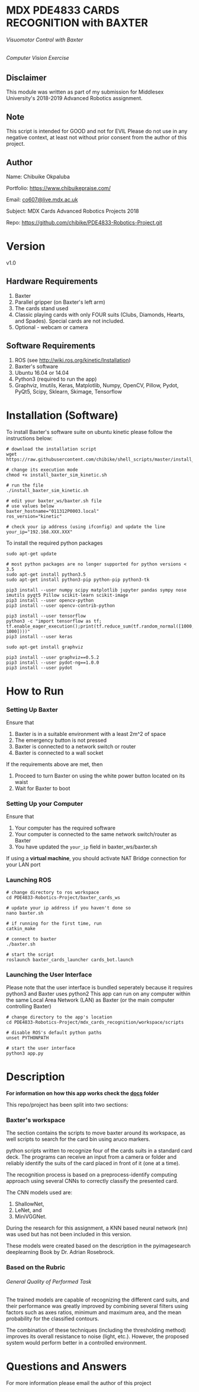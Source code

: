 
# MDX PDE4833 CARDS RECOGNITION with BAXTER 
###### Visuomotor Control with Baxter
###### Computer Vision Exercise

## Disclaimer
This module was written as part of my submission for Middlesex University's 2018-2019 Advanced Robotics assignment.

## Note
This script is intended for GOOD and not for EVIL
Please do not use in any negative context, at least not without prior consent from
the author of this project.

## Author
Name: Chibuike Okpaluba

Portfolio: https://www.chibuikepraise.com/

Email: co607@live.mdx.ac.uk

Subject: MDX Cards Advanced Robotics Projects 2018

Repo: https://github.com/chibike/PDE4833-Robotics-Project.git


# Version
v1.0


## Hardware Requirements
1. Baxter
2. Parallel gripper (on Baxter's left arm)
3. The cards stand used
4. Classic playing cards with only FOUR suits (Clubs, Diamonds, Hearts, and Spades).
   Special cards are not included.
5. Optional - webcam or camera

## Software Requirements
1. ROS (see http://wiki.ros.org/kinetic/Installation)
2. Baxter's software
3. Ubuntu 16.04 or 14.04
4. Python3 (required to run the app)
5. Graphviz, Imutils, Keras, Matplotlib, Numpy, OpenCV, Pillow, Pydot, PyQt5, Scipy, Sklearn, Skimage, Tensorflow

# Installation (Software)
To install Baxter's software suite on ubuntu kinetic please follow the instructions below:
```
# download the installation script
wget https://raw.githubusercontent.com/chibike/shell_scripts/master/install_baxter_sim_kinetic.sh

# change its execution mode
chmod +x install_baxter_sim_kinetic.sh

# run the file
./install_baxter_sim_kinetic.sh

# edit your baxter_ws/baxter.sh file
# use values below
baxter_hostname="011312P0003.local"
ros_version="kinetic"

# check your ip address (using ifconfig) and update the line
your_ip="192.168.XXX.XXX"
```

To install the required python packages
```
sudo apt-get update

# most python packages are no longer supported for python versions < 3.5
sudo apt-get install python3.5
sudo apt-get install python3-pip python-pip python3-tk

pip3 install --user numpy scipy matplotlib jupyter pandas sympy nose imutils pyqt5 Pillow scikit-learn scikit-image
pip3 install --user opencv-python
pip3 install --user opencv-contrib-python

pip3 install --user tensorflow
python3 -c "import tensorflow as tf; tf.enable_eager_execution();print(tf.reduce_sum(tf.random_normal([1000, 1000])))"
pip3 install --user keras

sudo apt-get install graphviz

pip3 install --user graphviz==0.5.2
pip3 install --user pydot-ng==1.0.0
pip3 install --user pydot
```

# How to Run
### Setting Up Baxter
Ensure that
1. Baxter is in a suitable environment with a least 2m^2 of space
2. The emergency button is not pressed
3. Baxter is connected to a network switch or router
4. Baxter is connected to a wall socket

If the requirements above are met, then
1. Proceed to turn Baxter on using the white power button located on its waist
2. Wait for Baxter to boot

### Setting Up your Computer
Ensure that
1. Your computer has the required software
2. Your computer is connected to the same network switch/router as Baxter
3. You have updated the `your_ip` field in baxter_ws/baxter.sh

If using a **virtual machine**, you should activate NAT Bridge connection for your LAN port

### Launching ROS
```
# change directory to ros workspace
cd PDE4833-Robotics-Project/baxter_cards_ws

# update your ip address if you haven't done so
nano baxter.sh

# if running for the first time, run
catkin_make

# connect to baxter
./baxter.sh

# start the script
roslaunch baxter_cards_launcher cards_bot.launch
```

### Launching the User Interface

Please note that the user interface is bundled seperately because it requires python3 and Baxter uses python2
This app can run on any computer within the same Local Area Network (LAN) as Baxter (or the main computer controlling Baxter)

```
# change directory to the app's location
cd PDE4833-Robotics-Project/mdx_cards_recognition/workspace/scripts

# disable ROS's default python paths
unset PYTHONPATH

# start the user interface
python3 app.py
```

# Description
**For information on how this app works check the [docs](https://github.com/chibike/PDE4833-Robotics-Project/tree/master/docs) folder**

This repo/project has been split into two sections:

### Baxter's workspace
The section contains the scripts to move baxter around its workspace, as well scripts to search for the card bin using aruco markers.

python scripts written to recognize four of the cards suits in a standard card deck. The programs can receive an input from a camera or folder and reliably identify the suits of the card placed in front of it (one at a time).

The recognition process is based on a preprocess-identify computing approach using several CNNs to correctly classify the presented card.

The CNN models used are:
1. ShallowNet,
2. LeNet, and
3. MiniVGGNet.

During the research for this assignment, a KNN based neural network (nn) was used but has not been included in this version.

These models were created based on the description in the pyimagesearch deeplearning Book by Dr. Adrian Rosebrock.

### Based on the Rubric
###### General Quality of Performed Task

The trained models are capable of recognizing the different card suits, and their performance was greatly improved by combining several filters using factors such as axes ratios, minimum and maximum area, and the mean probability for the classified contours.

The combination of these techniques (including the thresholding method) improves its overall resistance to noise (light, etc.). However, the proposed system would perform better in a controlled environment.


# Questions and Answers
For more information please email the author of this project
